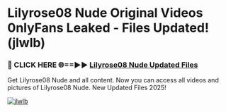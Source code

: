 # Lilyrose08 Nude Original Videos 0nlyFans Leaked - Files Updated! (jlwlb)

<h3>🔴 CLICK HERE 🌐==►► <a href="https://tinyurl.com/52m3yx9h" rel="nofollow">Lilyrose08 Nude Updated Files</a></h3>

Get Lilyrose08 Nude and all content. Now you can access all videos and pictures of Lilyrose08 Nude. New Updated Files 2025!

[![jlwlb](https://i.imgur.com/TnHtlc8.gif)](https://tinyurl.com/52m3yx9h)
